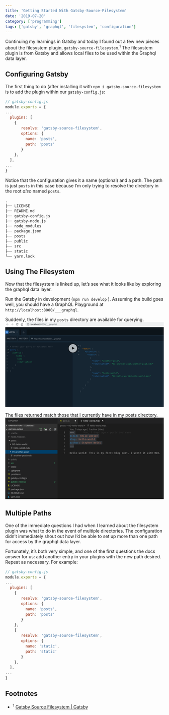 ```yaml
---
title: 'Getting Started With Gatsby-Source-Filesystem'
date: '2019-07-20'
category: ['programming']
tags: ['gatsby', 'graphql', 'filesystem', 'configuration']
---
```


Continuing my learnings in Gatsby and today I found out a few new pieces about the filesystem plugin, `gatsby-source-filesystem`.<sup>1</sup> The filesystem plugin is from Gatsby and allows local files to be used within the Graphql data layer.

## Configuring Gatsby

The first thing to do (after installing it with `npm i gatsby-source-filesystem` is to add the plugin within our `gatsby-config.js`:

```javascript
// gatsby-config.js
module.exports = {
...
  plugins: [
    {
       resolve: 'gatsby-source-filesystem',
       options: {
         name: 'posts',
         path: 'posts'
       }
    },
  ],
...
}
```

Notice that the configuration gives it a name (optional) and a path. The path is just `posts` in this case because I’m only trying to resolve the directory in the root _also_ named `posts`.

```shell
.
├── LICENSE
├── README.md
├── gatsby-config.js
├── gatsby-node.js
├── node_modules
├── package.json
├── posts
├── public
├── src
├── static
└── yarn.lock
```

## Using The Filesystem

Now that the filesystem is linked up, let’s see what it looks like by exploring the graphql data layer.

Run the Gatsby in development (`npm run develop` ). Assuming the build goes well, you should have a GraphQL Playground at `http://localhost:8000/___graphql`.

Suddenly, the files in my `posts` directory are available for querying.
![](./gatsby-graphql-playground-files.png)

The files returned match those that I currently have in my posts directory.
![](./gatsby-project-directory.png)

## Multiple Paths

One of the immediate questions I had when I learned about the filesystem plugin was what to do in the event of multiple directories. The configuration didn’t immediately shout out how I’d be able to set up more than one path for access by the graphql data layer.

Fortunately, it’s both very simple, and one of the first questions the docs answer for us: add another entry in your plugins with the new path desired. Repeat as necessary. For example:

```javascript
// gatsby-config.js
module.exports = {
...
  plugins: [
    {
       resolve: 'gatsby-source-filesystem',
       options: {
         name: 'posts',
         path: 'posts'
       }
    },
    {
       resolve: 'gatsby-source-filesystem',
       options: {
         name: 'static',
         path: 'static'
       }
    },
  ],
...
}
```

## Footnotes

- <sup>1</sup> [Gatsby Source Filesystem | Gatsby](https://www.gatsbyjs.org/packages/gatsby-source-filesystem/#how-to-use)
